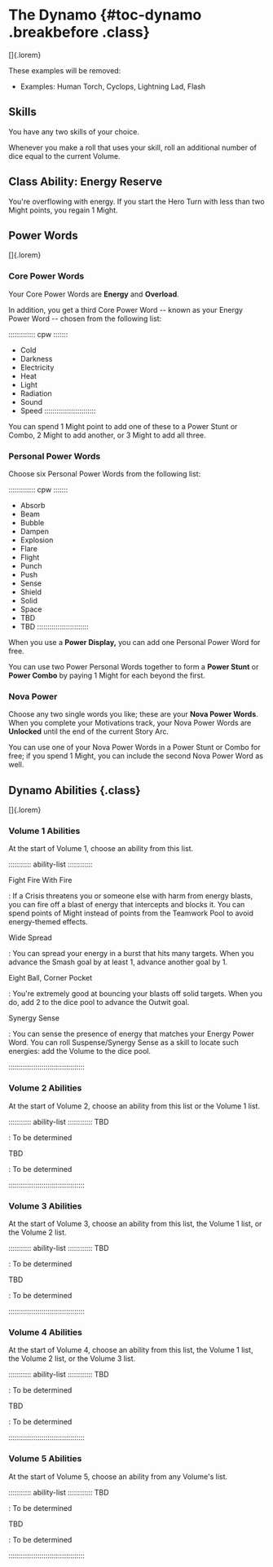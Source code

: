 # The Dynamo {#toc-dynamo .breakbefore .class}

[]{.lorem}

These examples will be removed:

- Examples: Human Torch, Cyclops, Lightning Lad, Flash

## Skills

You have any two skills of your choice.

Whenever you make a roll that uses your skill, roll an additional number of 
dice equal to the current Volume.

## Class Ability: Energy Reserve

You're overflowing with energy. If you start the Hero Turn with less
than two Might points, you regain 1 Might.

## Power Words

[]{.lorem}

### Core Power Words

Your Core Power Words are **Energy** and **Overload**.

In addition, you get a third Core Power Word -- known as your
Energy Power Word -- chosen from the following list:

::::::::::::: cpw :::::::
- Cold
- Darkness
- Electricity
- Heat
- Light
- Radiation
- Sound
- Speed
:::::::::::::::::::::::::

You can spend 1 Might point to add one of these to a Power Stunt or Combo,
2 Might to add another, or 3 Might to add all three.

### Personal Power Words

Choose six Personal Power Words from the following list:

::::::::::::: cpw :::::::
- Absorb
- Beam
- Bubble
- Dampen
- Explosion
- Flare
- Flight
- Punch
- Push
- Sense
- Shield
- Solid
- Space
- TBD
- TBD
:::::::::::::::::::::::::

When you use a **Power Display,** you can add one Personal Power Word for free.

You can use two Power Personal Words together to form a **Power Stunt** or **Power Combo**
by paying 1 Might for each beyond the first.

### Nova Power

Choose any two single words you like; these are your **Nova Power Words**.
When you complete your Motivations track, your Nova Power Words are **Unlocked**
until the end of the current Story Arc.

You can use one of your Nova Power Words in a Power Stunt or Combo for free; if you spend
1 Might, you can include the second Nova Power Word as well.

## Dynamo Abilities {.class}

[]{.lorem}

### Volume 1 Abilities

At the start of Volume 1, choose an ability from this list.

::::::::::: ability-list ::::::::::::

Fight Fire With Fire

:   If a Crisis threatens you or someone else with
    harm from energy blasts, you can fire off a
    blast of energy that intercepts and blocks it.
    You can spend points of Might instead of points from
    the Teamwork Pool to avoid energy-themed effects.

Wide Spread

:   You can spread your energy in a burst that hits
    many targets. When you advance the Smash goal by
    at least 1, advance another goal by 1.

Eight Ball, Corner Pocket

:   You're extremely good at bouncing your blasts off solid targets. 
    When you do, add 2 to the dice pool to advance the Outwit goal.

Synergy Sense

:   You can sense the presence of energy that matches your
    Energy Power Word. You can roll Suspense/Synergy Sense
    as a skill to locate such energies: add the Volume to the
    dice pool.

:::::::::::::::::::::::::::::::::::::

### Volume 2 Abilities

At the start of Volume 2, choose an ability from this list or the Volume 1 list.

::::::::::: ability-list ::::::::::::
TBD

:   To be determined

TBD

:   To be determined

:::::::::::::::::::::::::::::::::::::

### Volume 3 Abilities

At the start of Volume 3, choose an ability from this list, the Volume 1 list, or the Volume 2 list.

::::::::::: ability-list ::::::::::::
TBD

:   To be determined

TBD

:   To be determined

:::::::::::::::::::::::::::::::::::::

### Volume 4 Abilities

At the start of Volume 4, choose an ability from this list, the Volume 1 list, the Volume 2 list, or the Volume 3 list.

::::::::::: ability-list ::::::::::::
TBD

:   To be determined

TBD

:   To be determined

:::::::::::::::::::::::::::::::::::::

### Volume 5 Abilities

At the start of Volume 5, choose an ability from any Volume's list.

::::::::::: ability-list ::::::::::::
TBD

:   To be determined

TBD

:   To be determined

:::::::::::::::::::::::::::::::::::::

